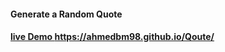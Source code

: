 #### Generate a Random Quote
#### [live Demo ](https://ahmedbm98.github.io/Qoute/)https://ahmedbm98.github.io/Qoute/
